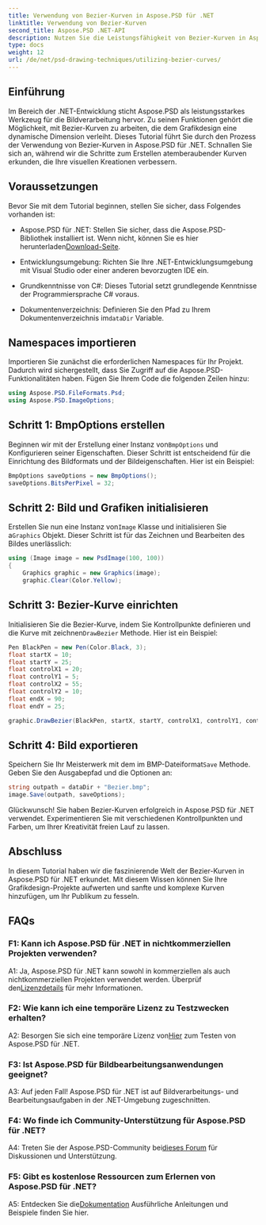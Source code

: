 ```yaml
---
title: Verwendung von Bezier-Kurven in Aspose.PSD für .NET
linktitle: Verwendung von Bezier-Kurven
second_title: Aspose.PSD .NET-API
description: Nutzen Sie die Leistungsfähigkeit von Bezier-Kurven in Aspose.PSD für .NET! Lernen Sie Schritt für Schritt mit diesem Tutorial. Erweitern Sie noch heute Ihr Grafikdesign-Spiel.
type: docs
weight: 12
url: /de/net/psd-drawing-techniques/utilizing-bezier-curves/
---
```

## Einführung

Im Bereich der .NET-Entwicklung sticht Aspose.PSD als leistungsstarkes Werkzeug für die Bildverarbeitung hervor. Zu seinen Funktionen gehört die Möglichkeit, mit Bezier-Kurven zu arbeiten, die dem Grafikdesign eine dynamische Dimension verleiht. Dieses Tutorial führt Sie durch den Prozess der Verwendung von Bezier-Kurven in Aspose.PSD für .NET. Schnallen Sie sich an, während wir die Schritte zum Erstellen atemberaubender Kurven erkunden, die Ihre visuellen Kreationen verbessern.

## Voraussetzungen

Bevor Sie mit dem Tutorial beginnen, stellen Sie sicher, dass Folgendes vorhanden ist:

-  Aspose.PSD für .NET: Stellen Sie sicher, dass die Aspose.PSD-Bibliothek installiert ist. Wenn nicht, können Sie es hier herunterladen[Download-Seite](https://releases.aspose.com/psd/net/).

- Entwicklungsumgebung: Richten Sie Ihre .NET-Entwicklungsumgebung mit Visual Studio oder einer anderen bevorzugten IDE ein.

- Grundkenntnisse von C#: Dieses Tutorial setzt grundlegende Kenntnisse der Programmiersprache C# voraus.

-  Dokumentenverzeichnis: Definieren Sie den Pfad zu Ihrem Dokumentenverzeichnis im`dataDir` Variable.

## Namespaces importieren

Importieren Sie zunächst die erforderlichen Namespaces für Ihr Projekt. Dadurch wird sichergestellt, dass Sie Zugriff auf die Aspose.PSD-Funktionalitäten haben. Fügen Sie Ihrem Code die folgenden Zeilen hinzu:

```csharp
using Aspose.PSD.FileFormats.Psd;
using Aspose.PSD.ImageOptions;
```

## Schritt 1: BmpOptions erstellen

 Beginnen wir mit der Erstellung einer Instanz von`BmpOptions` und Konfigurieren seiner Eigenschaften. Dieser Schritt ist entscheidend für die Einrichtung des Bildformats und der Bildeigenschaften. Hier ist ein Beispiel:

```csharp
BmpOptions saveOptions = new BmpOptions();
saveOptions.BitsPerPixel = 32;
```

## Schritt 2: Bild und Grafiken initialisieren

 Erstellen Sie nun eine Instanz von`Image` Klasse und initialisieren Sie a`Graphics` Objekt. Dieser Schritt ist für das Zeichnen und Bearbeiten des Bildes unerlässlich:

```csharp
using (Image image = new PsdImage(100, 100))
{
    Graphics graphic = new Graphics(image);
    graphic.Clear(Color.Yellow);
```

## Schritt 3: Bezier-Kurve einrichten

 Initialisieren Sie die Bezier-Kurve, indem Sie Kontrollpunkte definieren und die Kurve mit zeichnen`DrawBezier` Methode. Hier ist ein Beispiel:

```csharp
Pen BlackPen = new Pen(Color.Black, 3);
float startX = 10;
float startY = 25;
float controlX1 = 20;
float controlY1 = 5;
float controlX2 = 55;
float controlY2 = 10;
float endX = 90;
float endY = 25;

graphic.DrawBezier(BlackPen, startX, startY, controlX1, controlY1, controlX2, controlY2, endX, endY);
```

## Schritt 4: Bild exportieren

 Speichern Sie Ihr Meisterwerk mit dem im BMP-Dateiformat`Save` Methode. Geben Sie den Ausgabepfad und die Optionen an:

```csharp
string outpath = dataDir + "Bezier.bmp";
image.Save(outpath, saveOptions);
```

Glückwunsch! Sie haben Bezier-Kurven erfolgreich in Aspose.PSD für .NET verwendet. Experimentieren Sie mit verschiedenen Kontrollpunkten und Farben, um Ihrer Kreativität freien Lauf zu lassen.

## Abschluss

In diesem Tutorial haben wir die faszinierende Welt der Bezier-Kurven in Aspose.PSD für .NET erkundet. Mit diesem Wissen können Sie Ihre Grafikdesign-Projekte aufwerten und sanfte und komplexe Kurven hinzufügen, um Ihr Publikum zu fesseln.

## FAQs

### F1: Kann ich Aspose.PSD für .NET in nichtkommerziellen Projekten verwenden?

 A1: Ja, Aspose.PSD für .NET kann sowohl in kommerziellen als auch nichtkommerziellen Projekten verwendet werden. Überprüf den[Lizenzdetails](https://purchase.aspose.com/buy) für mehr Informationen.

### F2: Wie kann ich eine temporäre Lizenz zu Testzwecken erhalten?

 A2: Besorgen Sie sich eine temporäre Lizenz von[Hier](https://purchase.aspose.com/temporary-license/) zum Testen von Aspose.PSD für .NET.

### F3: Ist Aspose.PSD für Bildbearbeitungsanwendungen geeignet?

A3: Auf jeden Fall! Aspose.PSD für .NET ist auf Bildverarbeitungs- und Bearbeitungsaufgaben in der .NET-Umgebung zugeschnitten.

### F4: Wo finde ich Community-Unterstützung für Aspose.PSD für .NET?

 A4: Treten Sie der Aspose.PSD-Community bei[dieses Forum](https://forum.aspose.com/c/psd/34) für Diskussionen und Unterstützung.

### F5: Gibt es kostenlose Ressourcen zum Erlernen von Aspose.PSD für .NET?

 A5: Entdecken Sie die[Dokumentation](https://reference.aspose.com/psd/net/) Ausführliche Anleitungen und Beispiele finden Sie hier.